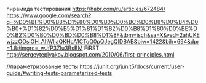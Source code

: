 пирамида тестирования
https://habr.com/ru/articles/672484/
https://www.google.com/search?q=%D0%BF%D0%B8%D1%80%D0%B0%D0%BC%D0%B8%D0%B4%D0%B0+%D1%82%D0%B5%D1%81%D1%82%D0%B8%D1%80%D0%BE%D0%B2%D0%B0%D0%BD%D0%B8%D1%8F&tbm=isch&sa=X&ved=2ahUKEwjzzOOsiOH_AhWIjaQKHcA1CToQ0pQJegQIDBAB&biw=1422&bih=694&dpr=1.8#imgrc=_wJfP3ZIu3BsBM
FiRST
http://sergeyteplyakov.blogspot.com/2010/06/first-principles.html

//параметризованые тесты
https://junit.org/junit5/docs/current/user-guide/#writing-tests-parameterized-tests
